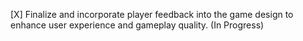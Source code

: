 [X] Finalize and incorporate player feedback into the game design to enhance user experience and gameplay quality. (In Progress)